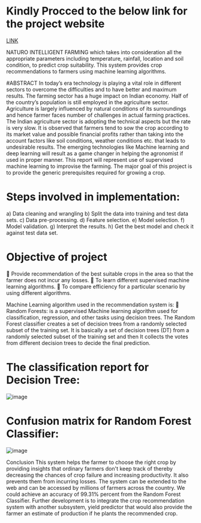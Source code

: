 # Kindly Procced to the below link for the project website
[LINK](http://nif.pythonanywhere.com/)


NATURO INTELLIGENT FARMING which takes into consideration all the appropriate parameters including temperature, rainfall, location and soil condition, to predict crop suitability. This system provides crop recommendations to farmers using machine learning algorithms.

#ABSTRACT
In today’s era technology is playing a vital role in different sectors to overcome the difficulties and to have better and maximum results. The farming sector has a huge impact on Indian economy. Half of the country’s population is still employed in the agriculture sector. Agriculture is largely influenced by natural conditions of its surroundings and hence farmer faces number of challenges in actual farming practices. The Indian agriculture sector is adopting the technical aspects but the rate is very slow. It is observed that farmers tend to sow the crop according to its market value and possible financial profits rather than taking into the account factors like soil conditions, weather conditions etc. that leads to undesirable results. The emerging technologies like Machine learning and deep learning will result as a game changer in helping the agronomist if used in proper manner. This report will represent use of supervised machine learning to improvise the farming. The major goal of this project is to provide the generic prerequisites required for growing a crop.

# Steps involved in implementation:
a) Data cleaning and wrangling
b) Split the data into training and test data sets.
c) Data pre-processing.
d) Feature selection.
e) Model selection.
f) Model validation.
g) Interpret the results.
h) Get the best model and check it against test data set.

# Objective of project
 Provide recommendation of the best suitable crops in the area so that the farmer does
not incur any losses.
 To learn different supervised machine learning algorithms.
 To compare efficiency for a particular scenario by using different algorithms.

Machine Learning algorithm used in the recommendation system is:
 Random Forests: is a supervised Machine learning algorithm used for classification, regression, and other tasks using decision trees. The Random Forest classifier creates a set of decision trees from a randomly selected subset of the training set. It is basically a set of decision trees (DT) from a randomly selected subset of the training set and then It collects the votes from different decision trees to decide the final prediction.

# The classification report for Decision Tree:
![image](https://user-images.githubusercontent.com/108121919/210919990-bbd91dd2-8200-47a3-85d7-e78a3eda55ba.png)

# Confusion matrix for Random Forest Classifier:
![image](https://user-images.githubusercontent.com/108121919/210920023-6323d261-596a-4c92-b87f-f29cbcc71b5d.png)



Conclusion
This system helps the farmer to choose the right crop by providing insights that ordinary farmers don't keep track of thereby decreasing the chances of crop failure and increasing productivity. It also prevents them from incurring losses. The system can be extended to the web and can be accessed by millions of farmers across the country. We could achieve an accuracy of 99.31% percent from the Random Forest Classifier. Further development is to integrate the crop recommendation system with another subsystem, yield predictor that would also provide the farmer an estimate of production if he plants the recommended crop.
